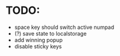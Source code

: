 # TODO:

- space key should switch active numpad
- (?) save state to localstorage
- add winning popup
- disable sticky keys
